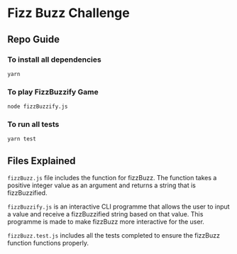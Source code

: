 # Fizz Buzz Challenge

## Repo Guide

### To install all dependencies

`yarn`

### To play FizzBuzzify Game

`node fizzBuzzify.js`

### To run all tests

`yarn test`

## Files Explained

`fizzBuzz.js` file includes the function for fizzBuzz. The function takes a positive integer value as an argument and returns a string that is fizzBuzzified.

`fizzBuzzify.js` is an interactive CLI programme that allows the user to input a value and receive a fizzBuzzified string based on that value. This programme is made to make fizzBuzz more interactive for the user.

`fizzBuzz.test.js` includes all the tests completed to ensure the fizzBuzz function functions properly.
